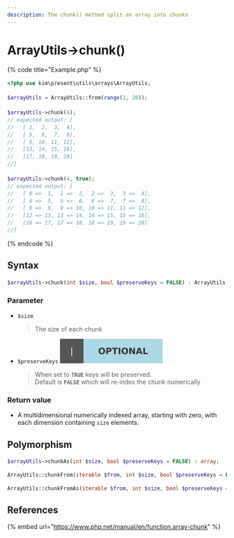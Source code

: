 ```yaml
---
description: The chunk() method split an array into chunks
---
```


# ArrayUtils-&gt;chunk\(\)

{% code title="Example.php" %}
```php
<?php use kim\present\utils\arrays\ArrayUtils;

$arrayUtils = ArrayUtils::from(range(1, 20));

$arrayUtils->chunk(4);
// expected output: [
//   [ 1,  2,  3,  4],
//   [ 5,  6,  7,  8],
//   [ 9, 10, 11, 12],
//   [13, 14, 15, 16],
//   [17, 18, 19, 20]
//]

$arrayUtils->chunk(4, true);
// expected output: [
//   [ 0 =>  1,  1 =>  2,  2 =>  3,  3 =>  4],
//   [ 4 =>  5,  5 =>  6,  6 =>  7,  7 =>  8],
//   [ 8 =>  9,  9 => 10, 10 => 11, 11 => 12],
//   [12 => 13, 13 => 14, 14 => 15, 15 => 16],
//   [16 => 17, 17 => 18, 18 => 19, 19 => 20]
//]
```
{% endcode %}

## Syntax

```php
$arrayUtils->chunk(int $size, bool $preserveKeys = FALSE) : ArrayUtils;
```

### Parameter

* `$size`

  > The size of each chunk

* `$preserveKeys`  ![](../.gitbook/assets/badge_optional.svg) 

  > When set to **`TRUE`** keys will be preserved.   
  > Default is **`FALSE`** which will re-index the chunk numerically

### Return value

* A multidimensional numerically indexed array, starting with zero, with each dimension containing `size` elements.

## Polymorphism

```php
$arrayUtils->chunkAs(int $size, bool $preserveKeys = FALSE) : array;
```

```php
ArrayUtils::chunkFrom(iterable $from, int $size, bool $preserveKeys = FALSE) : ArrayUtils;
```

```php
ArrayUtils::chunkFromAs(iterable $from, int $size, bool $preserveKeys = FALSE) : array;
```

## References

{% embed url="https://www.php.net/manual/en/function.array-chunk" %}



